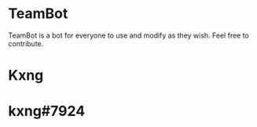 # TeamBot
TeamBot is a bot for everyone to use and modify as they wish. Feel free to contribute.
# Kxng
# kxng#7924
